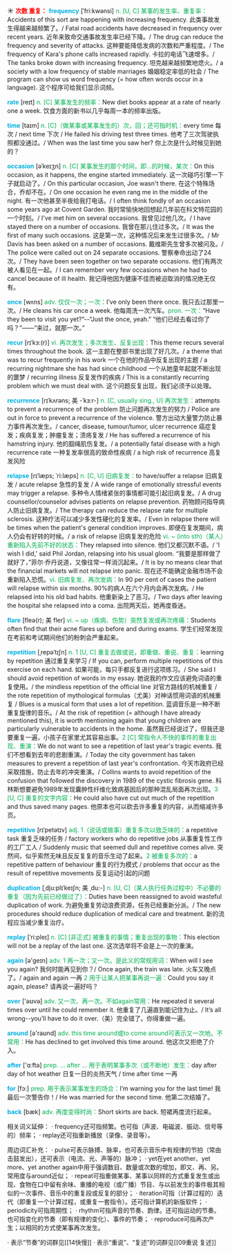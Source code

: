 ☀ <font color="red">**次数 重复：**</font>
<font color="sky blue">**frequency**</font> [ˈfri:kwənsi]
<font color="#00b050">n. [U, C] 某事的发生率、重复率：</font>Accidents of this sort are happening with increasing frequency. 此类事故发生得越来越频繁了。/ Fatal road accidents have decreased in frequency over recent years. 近年来致命交通事故发生率已经下降。/ The drug can reduce the frequency and severity of attacks. 这种要能降低发病的次数和严重程度。/ The frequency of Kara's phone calls increased rapidly. 卡拉的电话飞速增多。/ The tanks broke down with increasing frequency. 坦克越来越频繁地熄火。/ a society with a low frequency of stable marriages 婚姻稳定率低的社会 / The program can show us word frequency (= how often words occur in a language). 这个程序可给我们显示词频。

<font color="sky blue">**rate**</font> [reɪt] 
<font color="#00b050">n. [C] 某事发生的频率：</font>New diet books appear at a rate of nearly one a week. 饮食方面的新书以几乎每周一本的频率出版。

<font color="sky blue">**time**</font> [taɪm] 
<font color="#00b050">n. [C]（做某事或某事发生的）次，回；还可指时机：</font>every time 每次 / next time 下次 / He failed his driving test three times. 他考了三次驾驶执照都没通过。/ When was the last time you saw her? 你上次是什么时候见到她的？
             
<font color="sky blue">**occasion**</font> [əˈkeɪʒn]
<font color="#00b050">n. [C] 某事发生的那个时间，即…的时候，某次：</font>On this occasion, as it happens, the engine started immediately. 这一次碰巧引擎一下子就启动了。/ On this particular occasion, Joe wasn't there. 在这个特殊场合，乔却不在。/ On one occasion he even rang me in the middle of the night. 有一次他甚至半夜给我打电话。/ I often think fondly of an occasion some years ago at Covent Garden. 我时常愉快地回想起几年前在科文特花园的一个时刻。/ I've met him on several occasions. 我曾见过他几次。/ I have stayed there on a number of occasions. 我曾在那儿住过多次。/ It was the first of many such occasions. 这是第一次，这种情况后来发生过很多次。/ Mr Davis has been asked on a number of occasions. 戴维斯先生曾多次被问及。/ The police were called out on 24 separate occasions. 警察奉命出动了24次。/ They have been seen together on two separate occasions. 他们有两次被人看见在一起。/ I can remember very few occasions when he had to cancel because of ill health. 我记得他因为健康不佳而被迫取消的情况绝无仅有。         

<font color="sky blue">**once**</font> [wʌns] 
<font color="#00b050">adv. 仅仅一次；一次：</font>I’ve only been there once. 我只去过那里一次。/ He cleans his car once a week. 他每周洗一次汽车。<font color="#00b050">pron. 一次：</font>“Have they been to visit you yet?”--“Just the once, yeah.” “他们已经去看过你了吗？”——“来过，就那一次。”
                      
<font color="sky blue">**recur**</font> [rɪˈkɜ:(r)]
<font color="#00b050">vi. 再次发生；多次发生、反复出现：</font>This theme recurs several times throughout the book. 这一主题在整部书里出现了好几次。/ a theme that was to recur frequently in his work 一个在他的作品中反复出现的主题 / a recurring nightmare she has had since childhood 一个从她童年起就不断出现的噩梦 / recurring illness 反复发作的疾病 / This is a constantly recurring problem which we must deal with. 这个问题反复出现，我们必须予以处理。

<font color="sky blue">**recurrence**</font> [rɪˈkʌrəns; 美 -ˈkɜ:r-]
<font color="#00b050">n. [C, usually sing., U] 再次发生：</font>attempts to prevent a recurrence of the problem 防止问题再次发生的努力 / Police are out in force to prevent a recurrence of the violence. 警方出动大量警力防止暴力事件再次发生。/ cancer, disease, tumour/tumor, ulcer recurrence 癌症复发；疾病复发；肿瘤复发；溃疡复发 / He has suffered a recurrence of his hamstring injury. 他的腘绳肌伤复发。/ a potentially fatal disease with a high recurrence rate 一种复发率很高的致命性疾病 / a high risk of recurrence 高复发风险
                      
<font color="sky blue">**relapse**</font> [rɪˈlæps; ˈri:læps]
<font color="#00b050">n. [C, U] 旧病复发：</font>to have/suffer a relapse 旧病复发 / acute relapse 急性的复发 / A wide range of emotionally stressful events may trigger a relapse. 多种令人情绪紧张的事情都可能引起旧病复发。/ A drug counsellor/counselor advises patients on relapse prevention. 药物顾问指导病人防止旧病复发。/ The therapy can reduce the relapse rate for multiple sclerosis. 这种疗法可以减少多发性硬化的复发率。/ Even in relapse there will be times when the patient's general condition improves. 即便在复发期间，病人仍会有好转的时候。/ a risk of relapse 旧病复发的危险 <font color="#00b050">vi. ~ (into sth)（某人）重新陷入先前不好的状态：</font>They relapsed into silence. 他们又都沉默不语。/ 'I wish I did,' said Phil Jordan, relapsing into his usual gloom. “我要是那样做了就好了，”菲尔·乔丹说道，又像往常一样消沉起来。/ It is by no means clear that the financial markets will not relapse into panic. 现在还不能确定金融市场不会重新陷入恐慌。<font color="#00b050">vi. 旧病复发、再次发病：</font>In 90 per cent of cases the patient will relapse within six months. 90%的病人在六个月内会再次发病。/ He relapsed into his old bad habits. 他重新染上了恶习。/ Two days after leaving the hospital she relapsed into a coma. 出院两天后，她再度昏迷。
           
<font color="sky blue">**flare**</font> [fleə(r); 美 fler]
<font color="#00b050">vi. ~ up（疾病、伤势）突然复发或再次疼痛：</font>Students often find that their acne flares up before and during exams. 学生们经常发现在考前和考试期间他们的粉刺会严重起来。

<font color="sky blue">**repetition**</font> [ˌrepəˈtɪʃn]
<font color="#00b050">n. 1 [U, C] 重复去做或说，即重做、重说、重复：</font>learning by repetition 通过重复来学习 / If you can, perform multiple repetitions of this exercise on each hand. 如果可能，每只手都反复进行这项练习。/ She said I should avoid repetition of words in my essay. 她说我的作文应该避免词语的重复使用。/ the mindless repetition of the official line 对官方路线的机械重复 / the rote repetition of mythological formulas（尤美）对神话惯用词语的机械重复 / Blues is a musical form that uses a lot of repetition. 蓝调音乐是一种不断重复旋律的音乐。/ At the risk of repetition (= although I have already mentioned this), it is worth mentioning again that young children are particularly vulnerable to accidents in the home. 虽然我已经说过了，但我还是要重复一遍，小孩子在家里尤其容易出事。<font color="#00b050">2 [C] 常指令人不快的事件的重复出现、重演：</font>We do not want to see a repetition of last year's tragic events. 我们不想看到去年的悲剧重演。/ Today the city government has taken measures to prevent a repetition of last year's confrontation. 今天市政府已经采取措施，防止去年的冲突重演。/ Collins wants to avoid repetition of the confusion that followed the discovery in 1989 of the cystic fibrosis gene. 科林斯想要避免1989年发现囊肿性纤维化致病基因后的那种混乱局面再次出现。<font color="#00b050">3 [U, C] 重复的文字内容：</font>He could also have cut out much of the repetition and thus saved many pages. 他原本也可以砍去许多重复的内容，从而缩减许多页。
                      
<font color="sky blue">**repetitive**</font> [rɪˈpetətɪv]
<font color="#00b050">adj. 1（说话或做事）重复多次以致乏味的：</font>a repetitive task 重复乏味的任务 / factory workers who do repetitive jobs 从事重复性工作的工厂工人 / Suddenly music that seemed dull and repetitive comes alive. 突然间，似乎索然无味且反反复复的音乐生动了起来。<font color="#00b050">2 被重复多次的：</font>a repetitive pattern of behaviour 重复的行为模式 / problems that occur as the result of repetitive movements 反复运动引起的问题

<font color="sky blue">**duplication**</font> [ˌdju:plɪˈkeɪʃn; 美 ˌdu:-]
<font color="#00b050">n. [U, C]（某人执行任务过程中）不必要的重复（因为先前已经做过了）：</font>Duties have been reassigned to avoid wasteful duplication of work. 为避免重复劳动浪费资源，任务已经重新分派。/ The new procedures should reduce duplication of medical care and treatment. 新的流程应当减少重复治疗。
           
<font color="sky blue">**replay**</font> [ˈri:pleɪ]
<font color="#00b050">n. [C] [非正式] 被重复的事情；重复出现的事物：</font>This election will not be a replay of the last one. 这次选举将不会是上一次的重演。

<font color="sky blue">**again**</font> [ə'ɡeɪn] 
<font color="#00b050">adv. 1 再一次；又一次。是此义的常规用词：</font>When will I see you again? 我何时能再见到你？/ Once again, the train was late. 火车又晚点了。/ again and again 一再 <font color="#00b050">2 用于让某人把某事再说一遍：</font>Could you say it again, please? 请再说一遍好吗？ 

<font color="sky blue">**over**</font> ['əʊvə] 
<font color="#00b050">adv. 又一次、再一次。不如again常用：</font>He repeated it several times over until he could remember it. 他重复了几遍直到能记住为止。/ It’s all wrong--you’ll have to do it over.（美）完全错了。你得重做一遍。

<font color="sky blue">**around**</font> [ə'raʊnd] 
<font color="#00b050">adv. this time around或to come around可表示又一次地。不常用：</font>He has declined to get involved this time around. 他这次又拒绝了介入。

<font color="sky blue">**after**</font> ['ɑːftə] 
<font color="#00b050">prep. ... after ... 用于表明某事多次（或不断地）发生：</font>day after day of hot weather 日复一日的炎热天气 / time after time 一再

<font color="sky blue">**for**</font> [fɔ:] 
<font color="#00b050">prep. 用于表示某事发生的场合：</font>I’m warning you for the last time! 我最后一次警告你！/ He was married for the second time. 他第二次结婚了。

<font color="sky blue">**back**</font> [bæk] 
<font color="#00b050">adv. 再度变得时尚：</font>Short skirts are back. 短裙再度流行起来。

相关词义延伸：
· frequency还可指频繁。也可指（声波、电磁波、振动、信号等的）频率；
· replay还可指重新播放（录像、录音等）。

周边词汇补充：
· pulse可表示脉搏、脉率，也可表示音乐中有规律的节拍（常由击鼓发出），还可表示（电流、光、声等的）脉冲；
· yet在yet another、yet more、yet another again中用于强调数目、数量或次数的增加，即又、再、另。常用度与around近似；
· repeat可指重做某事、某事以同样的方式重复发生或出现、食物在口中留有余味、重播的电视（或广播）节目、与以前发生的事件极其相似的一次事件、音乐中的重复段或反复的部分；
· iteration可指（计算过程的）迭代（即重复一个计算过程，或重复一套指令）。还可指计算机的新版软件；
· periodicity可指周期性；
· rhythm可指声音的节奏、韵律。还可指运动的节奏。也可指变化的节奏（即有规律的变化）、事件的节奏；
· reproduce可指再次产生；以相同的方式使某事再次发生。

· 表示“节奏”的词群见[[14快慢]]
· 表示“重说”、“复述”的词群见[[09重说 复述]]
